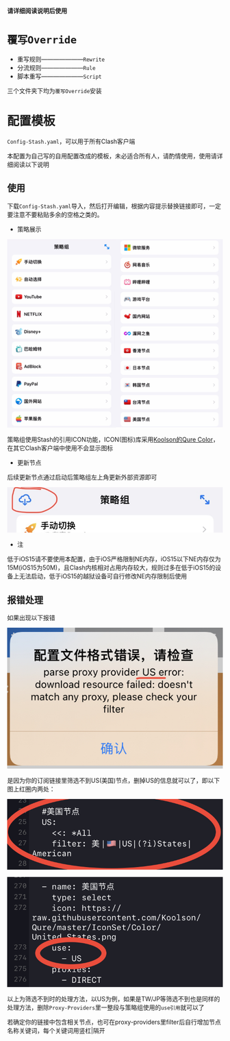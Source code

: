 **请详细阅读说明后使用**

`覆写Override`
==
- 重写规则———————`Rewrite`
- 分流规则———————`Rule`
- 脚本重写———————`Script`

三个文件夹下均为`覆写Override`安装

配置模板
===

`Config-Stash.yaml`，可以用于所有Clash客户端

本配置为自己写的自用配置改成的模板，未必适合所有人，请酌情使用，使用请详细阅读以下说明

使用
---
下载`Config-Stash.yaml`导入，然后打开编辑，根据内容提示替换链接即可，一定要注意不要粘贴多余的空格之类的。

- 策略展示

![](https://raw.githubusercontent.com/Infatuation-Fei/explain/main/Picture/celve.jpg)

策略组使用Stash的引用ICON功能，ICON(图标)库采用[Koolson的Qure Color](https://github.com/Koolson/Qure/tree/master/IconSet/Color)，在其它Clash客户端中使用不会显示图标

- 更新节点

后续更新节点通过启动后策略组左上角更新外部资源即可

![](https://raw.githubusercontent.com/Infatuation-Fei/explain/main/Picture/Config1.jpg)

- 注

低于iOS15请不要使用本配置，由于iOS严格限制NE内存，iOS15以下NE内存仅为15M(iOS15为50M)，且Clash内核相对占用内存较大，规则过多在低于iOS15的设备上无法启动，低于iOS15的越狱设备可自行修改NE内存限制后使用

报错处理
----
如果出现以下报错

![](https://raw.githubusercontent.com/Infatuation-Fei/explain/main/Picture/%E7%AD%9B%E9%80%89%E9%94%99%E8%AF%AF.png)

是因为你的订阅链接里筛选不到US(美国)节点，删掉US的信息就可以了，即以下图上红圈内两处：

![](https://raw.githubusercontent.com/Infatuation-Fei/explain/main/Picture/%E7%AD%9B%E9%80%89%E5%88%A0%E9%99%A4.png)

![](https://raw.githubusercontent.com/Infatuation-Fei/explain/main/Picture/%E7%AD%9B%E9%80%89%E5%88%A0%E9%99%A41.png)

以上为筛选不到时的处理方法，以US为例，如果是TW/JP等筛选不到也是同样的处理方法，删除`Proxy-Providers`里一整段与策略组使用的`use引用`就可以了

若确定你的链接中包含相关节点，也可在proxy-providers里filter后自行增加节点名称关键词，每个关键词用竖杠|隔开

